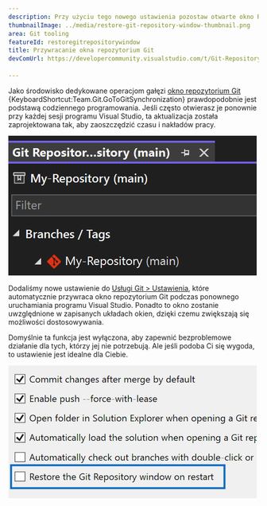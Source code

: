 ```yaml
---
description: Przy użyciu tego nowego ustawienia pozostaw otwarte okno Repozytorium Git między ponownymi uruchomieniami.
thumbnailImage: ../media/restore-git-repository-window-thumbnail.png
area: Git tooling
featureId: restoregitrepositorywindow
title: Przywracanie okna repozytorium Git
devComUrl: https://developercommunity.visualstudio.com/t/Git-Repository-window-is-not-restored-in/1255797

---
```



Jako środowisko dedykowane operacjom gałęzi [okno repozytorium Git](vscmd://Team.Git.GoToGitSynchronization) {KeyboardShortcut:Team.Git.GoToGitSynchronization} prawdopodobnie jest podstawą codziennego programowania. Jeśli często otwierasz je ponownie przy każdej sesji programu Visual Studio, ta aktualizacja została zaprojektowana tak, aby zaoszczędzić czasu i nakładów pracy.

![Lista gałęzi okna repozytorium Git.](../media/restore-git-repository-window-thumbnail.png)

Dodaliśmy nowe ustawienie do [Usługi Git > Ustawienia](vscmd://Team.Git.Settings), które automatycznie przywraca okno repozytorium Git podczas ponownego uruchamiania programu Visual Studio. Ponadto to okno zostanie uwzględnione w zapisanych układach okien, dzięki czemu zwiększają się możliwości dostosowywania.

Domyślnie ta funkcja jest wyłączona, aby zapewnić bezproblemowe działanie dla tych, którzy jej nie potrzebują. Ale jeśli podoba Ci się wygoda, to ustawienie jest idealne dla Ciebie.

![Strona Ustawienia usługi Git z polem wyboru przywracania repozytorium Git.](../media/restore-git-repository-window-setting.png)

